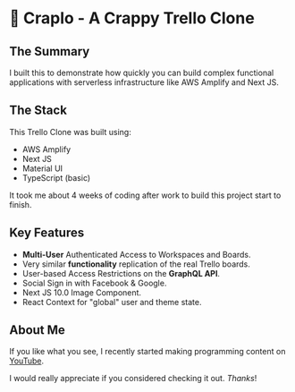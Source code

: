 # 💩 Craplo - A Crappy Trello Clone

## The Summary

I built this to demonstrate how quickly you can build complex functional applications with serverless infrastructure like AWS Amplify and Next JS.

## The Stack

This Trello Clone was built using:

- AWS Amplify
- Next JS
- Material UI
- TypeScript (basic)

It took me about 4 weeks of coding after work to build this project start to finish.

## Key Features

- **Multi-User** Authenticated Access to Workspaces and Boards.
- Very similar **functionality** replication of the real Trello boards.
- User-based Access Restrictions on the **GraphQL API**.
- Social Sign in with Facebook & Google.
- Next JS 10.0 Image Component.
- React Context for "global" user and theme state.

## About Me

If you like what you see, I recently started making programming content on [YouTube](https://www.youtube.com/channel/UCJae_agpt9S3qwWNED0KHcQ).

I would really appreciate if you considered checking it out. _Thanks_!

